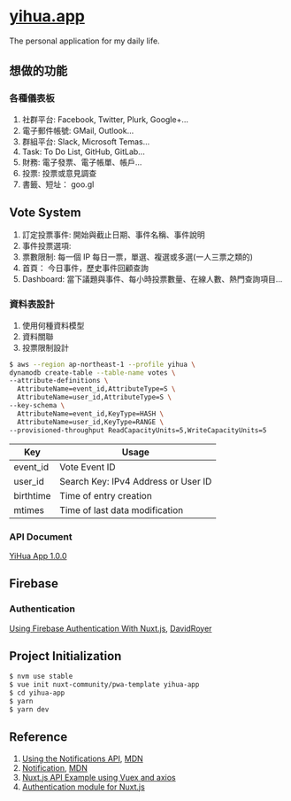 # [yihua.app](https://yihua.app/)

The personal application for my daily life.

## 想做的功能

### 各種儀表板

1. 社群平台: Facebook, Twitter, Plurk, Google+...
2. 電子郵件帳號: GMail, Outlook...
3. 群組平台: Slack, Microsoft Temas...
4. Task: To Do List, GitHub, GitLab...
5. 財務: 電子發票、電子帳單、帳戶...
6. 投票: 投票或意見調查
7. 書籤、短址： goo.gl

## Vote System

1. 訂定投票事件: 開始與截止日期、事件名稱、事件說明
2. 事件投票選項: 
3. 票數限制: 每一個 IP 每日一票，單選、複選或多選(一人三票之類的)
4. 首頁： 今日事件，歷史事件回顧查詢
5. Dashboard: 當下議題與事件、每小時投票數量、在線人數、熱門查詢項目...

### 資料表設計

1. 使用何種資料模型
2. 資料關聯
3. 投票限制設計

``` bash
$ aws --region ap-northeast-1 --profile yihua \
dynamodb create-table --table-name votes \
--attribute-definitions \
  AttributeName=event_id,AttributeType=S \
  AttributeName=user_id,AttributeType=S \
--key-schema \
  AttributeName=event_id,KeyType=HASH \
  AttributeName=user_id,KeyType=RANGE \
--provisioned-throughput ReadCapacityUnits=5,WriteCapacityUnits=5
```

Key | Usage
-|-
event_id | Vote Event ID
user_id | Search Key: IPv4 Address or User ID
birthtime | Time of entry creation
mtimes | Time of last data modification

### API Document

[YiHua App 1.0.0](https://app.swaggerhub.com/apis/yihua1218/yihua.app/1.0.0)

## Firebase

### Authentication

[Using Firebase Authentication With Nuxt.js](https://www.davidroyer.me/blog/using-firebase-authentication-with-nuxtjs), [DavidRoyer](https://www.davidroyer.me/)

## Project Initialization

``` bash
$ nvm use stable
$ vue init nuxt-community/pwa-template yihua-app
$ cd yihua-app
$ yarn
$ yarn dev
```

## Reference

1. [Using the Notifications API](https://developer.mozilla.org/en-US/docs/Web/API/Notifications_API/Using_the_Notifications_API), [MDN](https://developer.mozilla.org/en-US/)
2. [Notification](https://developer.mozilla.org/zh-TW/docs/Web/API/notification), [MDN](https://developer.mozilla.org/en-US/)
3. [Nuxt.js API Example using Vuex and axios](https://github.com/davidroyer/nuxt-api-example)
4. [Authentication module for Nuxt.js](https://github.com/nuxt-community/auth-module)